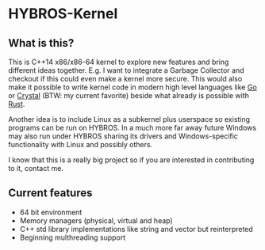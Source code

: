 # HYBROS-Kernel 

## What is this?

This is C++14 x86/x86-64 kernel to explore new features and bring different ideas together.
E.g. I want to integrate a Garbage Collector and checkout if this could even make a kernel more secure.
This would also make it possible to write kernel code in modern high level languages like [Go](https://www.go-lang.org/) or [Crystal](https://www.crystal-lang.org/)
(BTW: my current favorite) beside what already is possible with [Rust](https://www.rust-lang.org/).

Another idea is to include Linux as a subkernel plus userspace so existing programs can be run on HYBROS.
In a much more far away future Windows may also run under HYBROS sharing its drivers and Windows-specific functionality with Linux and possibly others.

I know that this is a really big project so if you are interested in contributing to it, contact me.

## Current features

- 64 bit environment
- Memory managers (physical, virtual and heap)
- C++ std library implementations like string and vector but reinterpreted
- Beginning multhreading support
